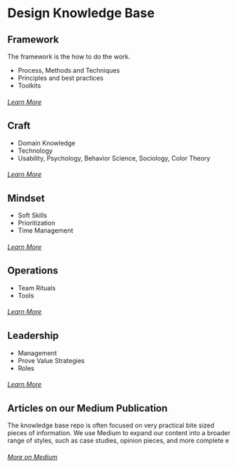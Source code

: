 # Design Knowledge Base

## Framework

The framework is the how to do the work.

- Process, Methods and Techniques
- Principles and best practices
- Toolkits

###### [Learn More](./1_Framework/)

## Craft


- Domain Knowledge
- Technology
- Usability, Psychology, Behavior Science, Sociology, Color Theory

###### [Learn More](./2_Craft/)

## Mindset

- Soft Skills
- Prioritization
- Time Management

###### [Learn More](./3_Mindset/)


## Operations

- Team Rituals
- Tools


###### [Learn More](../4_Operations/)

## Leadership

- Management
- Prove Value Strategies
- Roles

###### [Learn More](./5_Leadsership/)


## Articles on our Medium Publication
The knowledge base repo is often focused on very practical bite sized pieces of information. We use Medium to expand our content into a broader range of styles, such as case studies, opinion pieces, and more complete e

###### [More on Medium](https://medium.com/design-knowledge-base)